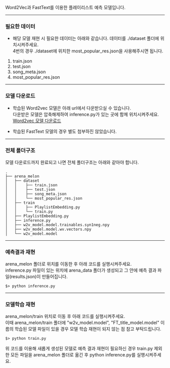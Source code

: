 Word2Vec과 FastText를 이용한 플레이리스트 예측 모델입니다.   

***

### 필요한 데이터
* 해당 모델 재현 시 필요한 데이터는 아래와 같습니다. 데이터를 ./dataset 폴더에 위치시켜주세요.   
  4번의 경우 ./dataset에 위치한 most_popular_res.json을 사용해주시면 됩니다.   
1. train.json
2. test.json
3. song_meta.json
4. most_popular_res.json 

***

### 모델 다운로드
* 학습된 Word2vec 모델은 아래 url에서 다운받으실 수 있습니다.   
  다운받은 모델은 압축해제하여 inference.py가 있는 곳에 함께 위치시켜주세요.   
[Word2vec 모델 다운로드](https://arenamelon2.blogspot.com/2020/07/kakao-arena-melon-playlist-continuation.html)   

* 학습된 FastText 모델의 경우 별도 첨부하진 않았습니다.   

***

### 전체 폴더구조
모델 다운로드까지 완료되고 나면 전체 폴더구조는 아래와 같아야 합니다.   
```
.
├── arena_melon
│   ├── dataset
│   │    ├── train.json
│   │    ├── test.json
│   │    ├── song_meta.json
│   │    └── most_popular_res.json
│   ├── train
│   │    ├── PlaylistEmbedding.py
│   │    └── train.py
│   ├── PlaylistEmbedding.py
│   ├── inference.py
│   ├── w2v_model.model.trainables.syn1neg.npy
│   ├── w2v_model.model.wv.vectors.npy
│   └── w2v_model.model
```


***


### 예측결과 재현
arena_melon 폴더로 위치를 이동한 후 아래 코드를 실행시켜주세요.   
inference.py 파일이 있는 위치에 arena_data 폴더가 생성되고 그 안에 예측 결과 파일(results.json)이 만들어집니다.    
```
$> python inference.py 
```

***


### 모델학습 재현
arena_melon/train 위치로 이동 후 아래 코드를 실행시켜주세요.   
이때 arena_melon/train 폴더에 "w2v_model.model", "FT_title_model.model" 이름의 학습된 모델 파일이 있을 경우 모델 학습 재현이 되지 않는 점 참고 부탁드립니다. 
```
$> python train.py
```
위 코드를 이용해 새롭게 생성된 모델로 예측 결과 재현이 필요하신 경우 train.py 제외한
모든 파일을 arena_melon 폴더로 옮긴 후 python inference.py를 실행시켜주세요.

